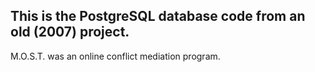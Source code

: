 ## This is the PostgreSQL database code from an old (2007) project.

M.O.S.T. was an online conflict mediation program.
